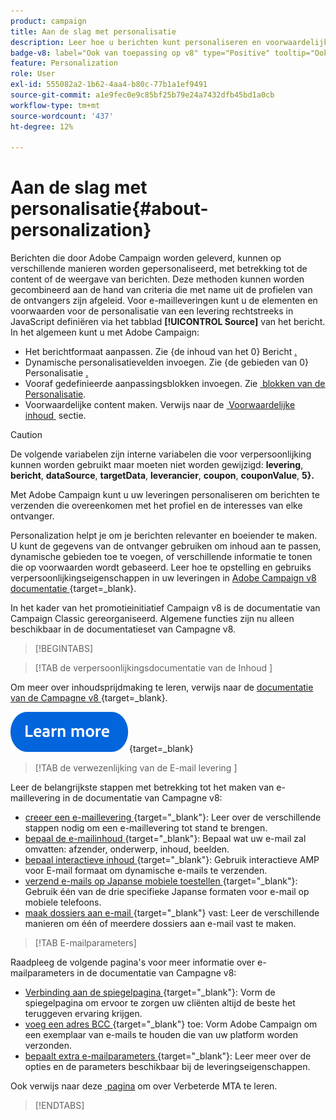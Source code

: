 ```yaml
---
product: campaign
title: Aan de slag met personalisatie
description: Leer hoe u berichten kunt personaliseren en voorwaardelijke inhoud kunt gebruiken in Campagne
badge-v8: label="Ook van toepassing op v8" type="Positive" tooltip="Ook van toepassing op campagne v8"
feature: Personalization
role: User
exl-id: 555082a2-1b62-4aa4-b80c-77b1a1ef9491
source-git-commit: a1e9fec0e9c85bf25b79e24a7432dfb45bd1a0cb
workflow-type: tm+mt
source-wordcount: '437'
ht-degree: 12%

---
```


# Aan de slag met personalisatie{#about-personalization}

Berichten die door Adobe Campaign worden geleverd, kunnen op verschillende manieren worden gepersonaliseerd, met betrekking tot de content of de weergave van berichten. Deze methoden kunnen worden gecombineerd aan de hand van criteria die met name uit de profielen van de ontvangers zijn afgeleid. Voor e-mailleveringen kunt u de elementen en voorwaarden voor de personalisatie van een levering rechtstreeks in JavaScript definiëren via het tabblad **[!UICONTROL Source]** van het bericht. In het algemeen kunt u met Adobe Campaign:

* Het berichtformaat aanpassen. Zie {de inhoud van het 0} Bericht [.](defining-the-email-content.md#message-content)
* Dynamische personalisatievelden invoegen. Zie {de gebieden van 0} Personalisatie [.](personalization-fields.md)
* Vooraf gedefinieerde aanpassingsblokken invoegen. Zie [&#x200B; blokken van de Personalisatie &#x200B;](personalization-blocks.md).
* Voorwaardelijke content maken. Verwijs naar de [&#x200B; Voorwaardelijke inhoud &#x200B;](conditional-content.md) sectie.

>[!CAUTION]
>
>De volgende variabelen zijn interne variabelen die voor verpersoonlijking kunnen worden gebruikt maar moeten niet worden gewijzigd: **levering**, **bericht**, **dataSource**, **targetData**, **leverancier**, **coupon**, **couponValue**, **5&rbrace;.**


Met Adobe Campaign kunt u uw leveringen personaliseren om berichten te verzenden die overeenkomen met het profiel en de interesses van elke ontvanger.

Personalization helpt je om je berichten relevanter en boeiender te maken. U kunt de gegevens van de ontvanger gebruiken om inhoud aan te passen, dynamische gebieden toe te voegen, of verschillende informatie te tonen die op voorwaarden wordt gebaseerd. Leer hoe te opstelling en gebruiks verpersoonlijkingseigenschappen in uw leveringen in [&#x200B; Adobe Campaign v8 documentatie &#x200B;](https://experienceleague.adobe.com/docs/campaign/campaign-v8/send/personalize/personalize.html){target=_blank}.

In het kader van het promotieinitiatief Campaign v8 is de documentatie van Campaign Classic gereorganiseerd. Algemene functies zijn nu alleen beschikbaar in de documentatieset van Campagne v8.

>[!BEGINTABS]

>[!TAB  de verpersoonlijkingsdocumentatie van de Inhoud ]

Om meer over inhoudsprijdmaking te leren, verwijs naar de [&#x200B; documentatie van de Campagne v8 &#x200B;](https://experienceleague.adobe.com/docs/campaign/campaign-v8/send/personalize/personalize.html){target=_blank}.


[![afbeelding](../../assets/do-not-localize/learn-more-button.svg)](https://experienceleague.adobe.com/docs/campaign/campaign-v8/send/personalize/personalize.html){target=_blank}


>[!TAB  de verwezenlijking van de E-mail levering ]

Leer de belangrijkste stappen met betrekking tot het maken van e-maillevering in de documentatie van Campagne v8:

* [&#x200B; creeer een e-maillevering &#x200B;](https://experienceleague.adobe.com/docs/campaign/campaign-v8/send/emails/email.html){target="_blank"}: Leer over de verschillende stappen nodig om een e-maillevering tot stand te brengen.
* [&#x200B; bepaal de e-mailinhoud &#x200B;](https://experienceleague.adobe.com/docs/campaign/campaign-v8/send/emails/defining-the-email-content.html){target="_blank"}: Bepaal wat uw e-mail zal omvatten: afzender, onderwerp, inhoud, beelden.
* [&#x200B; bepaal interactieve inhoud &#x200B;](https://experienceleague.adobe.com/docs/campaign/campaign-v8/send/emails/defining-interactive-content.html){target="_blank"}: Gebruik interactieve AMP voor E-mail formaat om dynamische e-mails te verzenden.
* [&#x200B; verzend e-mails op Japanse mobiele toestellen &#x200B;](https://experienceleague.adobe.com/docs/campaign/campaign-v8/send/emails/sending-emails-on-japanese-mobiles.html){target="_blank"}: Gebruik één van de drie specifieke Japanse formaten voor e-mail op mobiele telefoons.
* [&#x200B; maak dossiers aan e-mail &#x200B;](https://experienceleague.adobe.com/docs/campaign/campaign-v8/send/emails/attaching-files.html){target="_blank"} vast: Leer de verschillende manieren om één of meerdere dossiers aan e-mail vast te maken.


>[!TAB E-mailparameters]

Raadpleeg de volgende pagina&#39;s voor meer informatie over e-mailparameters in de documentatie van Campagne v8:

* [&#x200B; Verbinding aan de spiegelpagina &#x200B;](https://experienceleague.adobe.com/docs/campaign/campaign-v8/send/emails/mirror-page.html){target="_blank"}: Vorm de spiegelpagina om ervoor te zorgen uw cliënten altijd de beste het teruggeven ervaring krijgen.
* [&#x200B; voeg een adres BCC &#x200B;](https://experienceleague.adobe.com/docs/campaign/campaign-v8/send/emails/email-bcc.html){target="_blank"} toe: Vorm Adobe Campaign om een exemplaar van e-mails te houden die van uw platform worden verzonden.
* [&#x200B; bepaalt extra e-mailparameters &#x200B;](https://experienceleague.adobe.com/docs/campaign/campaign-v8/send/emails/email-parameters.html){target="_blank"}: Leer meer over de opties en de parameters beschikbaar bij de leveringseigenschappen.

Ook verwijs naar deze [&#x200B; pagina &#x200B;](sending-with-enhanced-mta.md) om over Verbeterde MTA te leren.

>[!ENDTABS]





<!--
Adobe Campaign lets you mass deliver personalized electronic messages to a target population.

Before starting sending emails:

* Make sure recipient profiles contain at least an email address.
* Learn more about the Adobe Campaign [Delivery best practices](delivery-best-practices.md).
* Read out these sections to learn more about Deliverability: [Deliverability management in Campaign](about-deliverability.md) and [Deliverability best practices guide](https://experienceleague.adobe.com/docs/deliverability-learn/deliverability-best-practice-guide/introduction.html).

The key steps to send an email are as follows:

* [Create an email delivery](creating-an-email-delivery.md)
* [Define the target population](steps-defining-the-target-population.md)
* [Define the email content](defining-the-email-content.md)
* [Send the email](sending-messages.md)
* [Monitor the delivery](about-delivery-monitoring.md)

The sections below provide information that is specific to the email channel. For global information on how to create a delivery, refer to [this section](steps-about-delivery-creation-steps.md).
-->